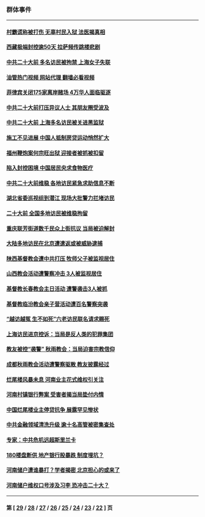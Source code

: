 ### 群体事件
---
#### [村霸谎称被打伤 无辜村民入狱 法医揭真相](../../pages/ncid279/n13838149.md?10061645) 
#### [西藏极端封控逾50天 拉萨频传跳楼悲剧](../../pages/ncid279/n13836551.md?10061645) 
#### [中共二十大前 多名访民被拘禁 上海女子失联](../../pages/ncid279/n13834363.md?10061645) 
#### [油管热门视频 网站代理 翻墙必看视频](http://209.222.30.114:81/youtube.html?10061645)
#### [菲律宾关闭175家离岸赌场 4万华人面临驱逐](../../pages/ncid279/n13833169.md?10061645) 
#### [中共二十大前打压异议人士 其朋友圈受波及](../../pages/ncid279/n13833136.md?10061645) 
#### [中共二十大前 上海多名访民被关进黑监狱](../../pages/ncid279/n13829500.md?10061645) 
#### [施工不见进展 中国人抵制房贷运动悄然扩大](../../pages/ncid279/n13828435.md?10061645) 
#### [福州鞭炮案何宗旺出狱 迎接者被抓被扣留](../../pages/ncid279/n13824304.md?10061645) 
#### [陷入封控困境 中国居民央求食物医疗](../../pages/ncid279/n13823589.md?10061645) 
#### [中共二十大前维稳 各地访民紧急求助信息不断](../../pages/ncid279/n13822888.md?10061645) 
#### [湖北省委巡视组到潜江 现场大批警力拦堵访民](../../pages/ncid279/n13820243.md?10061645) 
#### [二十大前 全国多地访民被维稳拘留](../../pages/ncid279/n13819431.md?10061645) 
#### [重庆联芳街道数千民众上街抗议 当局被迫解封](../../pages/ncid279/n13812220.md?10061645) 
#### [大陆多地访民在北京遭遣返或被威胁逮捕](../../pages/ncid279/n13812104.md?10061645) 
#### [陕西基督教会遭中共打压 牧师父子被监视居住](../../pages/ncid279/n13811611.md?10061645) 
#### [山西教会活动遭警察冲击 3人被监视居住](../../pages/ncid279/n13808966.md?10061645) 
#### [基督教长春教会主日活动 遭警袭击3人被抓](../../pages/ncid279/n13806935.md?10061645) 
#### [基督教临汾教会亲子营活动遭百名警察突袭](../../pages/ncid279/n13806527.md?10061645) 
#### [“越访越冤 生不如死”六老访民联名请求赐死](../../pages/ncid279/n13805907.md?10061645) 
#### [上海访民进京控诉：当局是反人类的犯罪集团](../../pages/ncid279/n13803858.md?10061645) 
#### [教友被控“袭警” 秋雨教会：当局迫害宗教信仰](../../pages/ncid279/n13803563.md?10061645) 
#### [成都秋雨教会活动遭警察驱散 教友披露经过](../../pages/ncid279/n13802541.md?10061645) 
#### [烂尾楼风暴未息 河南业主花式维权引关注](../../pages/ncid279/n13794519.md?10061645) 
#### [河南村镇银行弊案 受害者揭当局垫付内情](../../pages/ncid279/n13791990.md?10061645) 
#### [中国烂尾楼业主停贷抗争 展露罕见惨状](../../pages/ncid279/n13787794.md?10061645) 
#### [中共金融领域清洗升级 逾十名高管被密集查处](../../pages/ncid279/n13782694.md?10061645) 
#### [专家：中共危机远超斯里兰卡](../../pages/ncid279/n13782248.md?10061645) 
#### [180楼盘断供 地产银行股暴跌 制度埋坑？](../../pages/ncid279/n13780778.md?10061645) 
#### [河南储户遭谁暴打？学者揭密 北京担心的或来了](../../pages/ncid279/n13779407.md?10061645) 
#### [河南储户维权口号涉及习李 恐冲击二十大？](../../pages/ncid279/n13778148.md?10061645) 

---
#### 第 [ [29](./29.md?10061645) / [28](./28.md?10061645) / [27](./27.md?10061645) / [26](./26.md?10061645) / [25](./25.md?10061645) / [24](./24.md?10061645) / [23](./23.md?10061645) / [22](./22.md?10061645) ] 页
